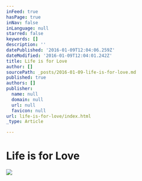 ```yaml
---
inFeed: true
hasPage: true
inNav: false
inLanguage: null
starred: false
keywords: []
description: ''
datePublished: '2016-01-09T12:04:06.259Z'
dateModified: '2016-01-09T12:04:01.242Z'
title: Life is for Love
author: []
sourcePath: _posts/2016-01-09-life-is-for-love.md
published: true
authors: []
publisher:
  name: null
  domain: null
  url: null
  favicon: null
url: life-is-for-love/index.html
_type: Article

---
```

# Life is for Love
![](https://the-grid-user-content.s3-us-west-2.amazonaws.com/035be918-a11b-4da0-82d2-709c0ef9fe7b.jpg)